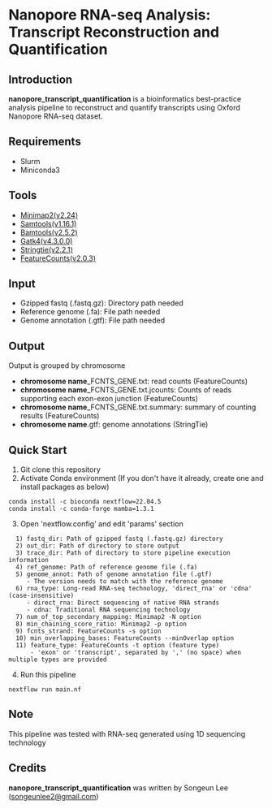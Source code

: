 # Nanopore RNA-seq Analysis: Transcript Reconstruction and Quantification


## Introduction
**nanopore_transcript_quantification** is a bioinformatics best-practice analysis pipeline to reconstruct and quantify transcripts using Oxford Nanopore RNA-seq dataset.

## Requirements
  - Slurm
  - Miniconda3

## Tools
  - [Minimap2(v2.24)](https://github.com/lh3/minimap2)
  - [Samtools(v1.16.1)](http://www.htslib.org/doc/samtools.html)
  - [Bamtools(v2.5.2)](https://github.com/pezmaster31/bamtools)
  - [Gatk4(v4.3.0.0)](https://gatk.broadinstitute.org/hc/en-us/sections/9570256638747-4-3-0-0-Current)
  - [Stringtie(v2.2.1)](https://github.com/gpertea/stringtie)
  - [FeatureCounts(v2.0.3)](https://bioconductor.org/packages/release/bioc/vignettes/Rsubread/inst/doc/SubreadUsersGuide.pdf)

## Input
- Gzipped fastq (.fastq.gz): Directory path needed
- Reference genome (.fa): File path needed
- Genome annotation (.gtf): File path needed 

## Output
Output is grouped by chromosome
- **chromosome name**_FCNTS_GENE.txt: read counts (FeatureCounts)
- **chromosome name**_FCNTS_GENE.txt.jcounts: Counts of reads supporting each exon-exon junction (FeatureCounts)
- **chromosome name**_FCNTS_GENE.txt.summary: summary of counting results (FeatureCounts)
- **chromosome name**.gtf: genome annotations (StringTie)

## Quick Start
1. Git clone this repository 
2. Activate Conda environment (If you don't have it already, create one and install packages as below)
```
conda install -c bioconda nextflow=22.04.5
conda install -c conda-forge mamba=1.3.1
``` 
3. Open 'nextflow.config' and edit 'params' section 
```
  1) fastq_dir: Path of gzipped fastq (.fastq.gz) directory
  2) out_dir: Path of directory to store output
  3) trace_dir: Path of directory to store pipeline execution information
  4) ref_genome: Path of reference genome file (.fa) 
  5) genome_annot: Path of genome annotation file (.gtf)
     - The version needs to match with the reference genome
  6) rna_type: Long-read RNA-seq technology, 'direct_rna' or 'cdna' (case-insensitive)
     - direct_rna: Direct sequencing of native RNA strands
     - cdna: Traditional RNA sequencing technology
  7) num_of_top_secondary_mapping: Minimap2 -N option
  8) min_chaining_score_ratio: Minimap2 -p option 
  9) fcnts_strand: FeatureCounts -s option 
  10) min_overlapping_bases: FeatureCounts --minOverlap option 
  11) feature_type: FeatureCounts -t option (feature type)
      - 'exon' or 'transcript', separated by ',' (no space) when multiple types are provided 
```
4. Run this pipeline  
```
nextflow run main.nf
```

## Note
 This pipeline was tested with RNA-seq generated using 1D sequencing technology 

## Credits
 **nanopore_transcript_quantification** was written by Songeun Lee (songeunlee2@gmail.com)
